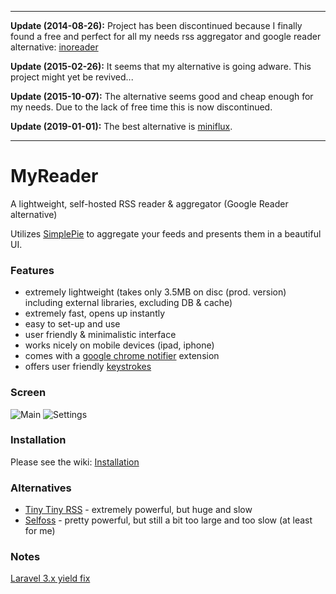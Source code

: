 ------
**Update (2014-08-26):** Project has been discontinued because I finally found a free and perfect for all my needs rss aggregator and google reader alternative: [inoreader](http://www.inoreader.com)

**Update (2015-02-26):** It seems that my alternative is going adware. This project might yet be revived...

**Update (2015-10-07):** The alternative seems good and cheap enough for my needs. Due to the lack of free time this is now discontinued.

**Update (2019-01-01):** The best alternative is [miniflux](https://miniflux.app).


------




MyReader
=======

A lightweight, self-hosted RSS reader & aggregator (Google Reader alternative)

Utilizes [SimplePie](http://simplepie.org) to aggregate your feeds and presents them in a beautiful UI.


### Features
- extremely lightweight (takes only 3.5MB on disc (prod. version) including external libraries, excluding DB & cache)
- extremely fast, opens up instantly
- easy to set-up and use
- user friendly & minimalistic interface
- works nicely on mobile devices (ipad, iphone)
- comes with a [google chrome notifier](https://github.com/tborychowski/myreader-notifier) extension
- offers user friendly [keystrokes](https://github.com/tborychowski/myreader/wiki/Keystrokes)


### Screen
![Main](https://raw.github.com/tborychowski/myreader/master/web-src/screenshots/main.png)
![Settings](https://raw.github.com/tborychowski/myreader/master/web-src/screenshots/settings.png)

### Installation
Please see the wiki: [Installation](https://github.com/tborychowski/myreader/wiki/Installation)

### Alternatives
- [Tiny Tiny RSS](http://tt-rss.org) - extremely powerful, but huge and slow
- [Selfoss](http://selfoss.aditu.de) - pretty powerful, but still a bit too large and too slow (at least for me)


### Notes
[Laravel 3.x yield fix](https://github.com/laravel/laravel/commit/3298407238fd3e212cdf8d829adc6f519b941052)
